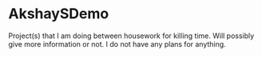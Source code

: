 # AkshaySDemo
Project(s) that I am doing between housework for killing time.
Will possibly give more information or not.
I do not have any plans for anything.
